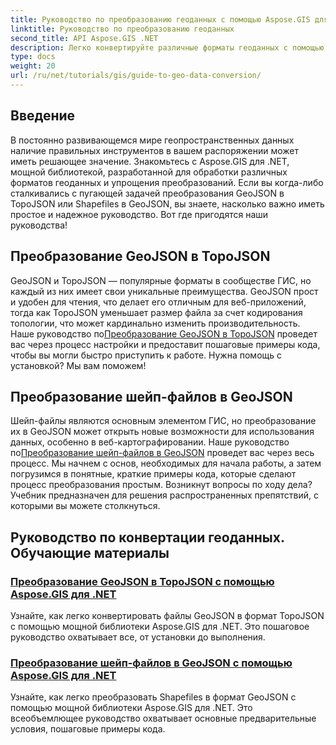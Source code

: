 ```yaml
---
title: Руководство по преобразованию геоданных с помощью Aspose.GIS для .NET
linktitle: Руководство по преобразованию геоданных
second_title: API Aspose.GIS .NET
description: Легко конвертируйте различные форматы геоданных с помощью Aspose.GIS для .NET. Изучите наши руководства по GeoJSON, TopoJSON и Shapefiles.
type: docs
weight: 20
url: /ru/net/tutorials/gis/guide-to-geo-data-conversion/
---
```

## Введение

В постоянно развивающемся мире геопространственных данных наличие правильных инструментов в вашем распоряжении может иметь решающее значение. Знакомьтесь с Aspose.GIS для .NET, мощной библиотекой, разработанной для обработки различных форматов геоданных и упрощения преобразований. Если вы когда-либо сталкивались с пугающей задачей преобразования GeoJSON в TopoJSON или Shapefiles в GeoJSON, вы знаете, насколько важно иметь простое и надежное руководство. Вот где пригодятся наши руководства!

## Преобразование GeoJSON в TopoJSON

GeoJSON и TopoJSON — популярные форматы в сообществе ГИС, но каждый из них имеет свои уникальные преимущества. GeoJSON прост и удобен для чтения, что делает его отличным для веб-приложений, тогда как TopoJSON уменьшает размер файла за счет кодирования топологии, что может кардинально изменить производительность. Наше руководство по[Преобразование GeoJSON в TopoJSON](./converting-geojson-to-topojson/) проведет вас через процесс настройки и предоставит пошаговые примеры кода, чтобы вы могли быстро приступить к работе. Нужна помощь с установкой? Мы вам поможем!

## Преобразование шейп-файлов в GeoJSON

 Шейп-файлы являются основным элементом ГИС, но преобразование их в GeoJSON может открыть новые возможности для использования данных, особенно в веб-картографировании. Наше руководство по[Преобразование шейп-файлов в GeoJSON](./converting-shapefile-to-geojson/) проведет вас через весь процесс. Мы начнем с основ, необходимых для начала работы, а затем погрузимся в понятные, краткие примеры кода, которые сделают процесс преобразования простым. Возникнут вопросы по ходу дела? Учебник предназначен для решения распространенных препятствий, с которыми вы можете столкнуться.

## Руководство по конвертации геоданных. Обучающие материалы
### [Преобразование GeoJSON в TopoJSON с помощью Aspose.GIS для .NET](./converting-geojson-to-topojson/)
Узнайте, как легко конвертировать файлы GeoJSON в формат TopoJSON с помощью мощной библиотеки Aspose.GIS для .NET. Это пошаговое руководство охватывает все, от установки до выполнения.
### [Преобразование шейп-файлов в GeoJSON с помощью Aspose.GIS для .NET](./converting-shapefile-to-geojson/)
Узнайте, как легко преобразовать Shapefiles в формат GeoJSON с помощью мощной библиотеки Aspose.GIS для .NET. Это всеобъемлющее руководство охватывает основные предварительные условия, пошаговые примеры кода.